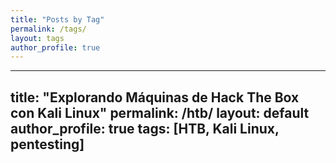 ```yaml
---
title: "Posts by Tag"
permalink: /tags/
layout: tags
author_profile: true
---
```

---
title: "Explorando Máquinas de Hack The Box con Kali Linux"
permalink: /htb/
layout: default
author_profile: true
tags: [HTB, Kali Linux, pentesting]
---
